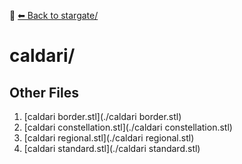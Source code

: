 📁 [⬅ Back to stargate/](../README.md)

# caldari/


## Other Files
1. [caldari border.stl](./caldari border.stl)
2. [caldari constellation.stl](./caldari constellation.stl)
3. [caldari regional.stl](./caldari regional.stl)
4. [caldari standard.stl](./caldari standard.stl)